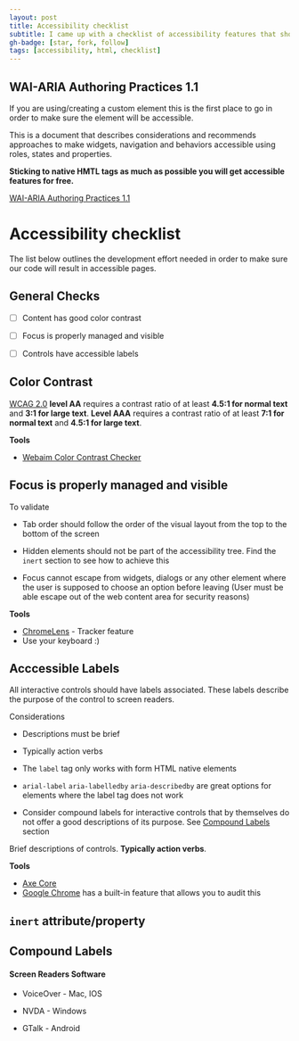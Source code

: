 ```yaml
---
layout: post
title: Accessibility checklist
subtitle: I came up with a checklist of accessibility features that should be helpful in order to build accessible sites
gh-badge: [star, fork, follow]
tags: [accessibility, html, checklist]
---
```


## WAI-ARIA Authoring Practices 1.1

If you are using/creating a custom element this is the first place to go in order to make sure the element will be accessible.

This is a document that describes considerations and recommends approaches to make widgets, navigation and behaviors accessible using roles, states and properties.

**Sticking to native HMTL tags as much as possible you will get accessible features for free.**

[WAI-ARIA Authoring Practices 1.1](https://www.w3.org/TR/wai-aria-practices-1.1/)

# Accessibility checklist

The list below outlines the development effort needed in order to make sure our code will result in accessible pages.

## General Checks

- [ ] Content has good color contrast


- [ ] Focus is properly managed and visible


- [ ] Controls have accessible labels

## Color Contrast

[WCAG 2.0](https://www.w3.org/TR/WCAG20/) **level AA** requires a contrast ratio of at least **4.5:1 for normal text** and **3:1 for large text**. **Level AAA** requires a contrast ratio of at least **7:1 for normal text** and **4.5:1 for large text**.

**Tools**

- [Webaim Color Contrast Checker](https://webaim.org/resources/contrastchecker/)

## Focus is properly managed and visible

To validate

- Tab order should follow the order of the visual layout from the top to the bottom of the screen

- Hidden elements should not be part of the accessibility tree. Find the `inert` section to see how to achieve this

- Focus cannot escape from widgets, dialogs or any other element where the user is supposed to choose an option before leaving (User must be able escape out of the web content area for security reasons)

**Tools**

- [ChromeLens](http://chromelens.xyz/) - Tracker feature
- Use your keyboard :)

## Acccessible Labels

All interactive controls should have labels associated. These labels describe the purpose of the control to screen readers. 

Considerations

- Descriptions must be brief

- Typically action verbs

- The `label` tag only works with form HTML native elements

- `arial-label` `aria-labelledby` `aria-describedby` are great options for elements where the label tag does not work

- Consider compound labels for interactive controls that by themselves do not offer a good descriptions of its purpose. See [Compound Labels](#compound-labels) section

Brief descriptions of controls. **Typically action verbs**.

**Tools**

- [Axe Core](https://axe-core.org/)
- [Google Chrome](https://developers.google.com/web/fundamentals/accessibility/) has a built-in feature that allows you to audit this

## `inert` attribute/property

## <a id="compound-labels">Compound Labels</a>

#### Screen Readers Software

- VoiceOver - Mac, IOS

- NVDA - Windows

- GTalk - Android
